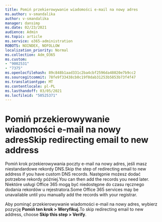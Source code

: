 ```yaml
---
title: Pomiń przekierowywanie wiadomości e-mail na nowy adres
ms.author: v-smandalika
author: v-smandalika
manager: dansimp
ms.date: 02/23/2021
audience: Admin
ms.topic: article
ms.service: o365-administration
ROBOTS: NOINDEX, NOFOLLOW
localization_priority: Normal
ms.collection: Adm_O365
ms.custom:
- "9002531"
- "7375"
ms.openlocfilehash: 89c848b1aad331c2ba4cbf2596da48020e7b9cc2
ms.sourcegitcommit: 78fe9f33438cb0c19f0dab31253b5853b73f4f47
ms.translationtype: MT
ms.contentlocale: pl-PL
ms.lasthandoff: 03/05/2021
ms.locfileid: "50525371"
---
```

# <a name="skip-redirecting-email-to-new-address"></a><span data-ttu-id="43096-102">Pomiń przekierowywanie wiadomości e-mail na nowy adres</span><span class="sxs-lookup"><span data-stu-id="43096-102">Skip redirecting email to new address</span></span>

<span data-ttu-id="43096-103">Pomiń krok przekierowywania poczty e-mail na nowy adres, jeśli masz niestandardowe rekordy DNS.</span><span class="sxs-lookup"><span data-stu-id="43096-103">Skip the step of redirecting email to new address if you have custom DNS records.</span></span> <span data-ttu-id="43096-104">Następnie możesz dodać potrzebne rekordy później.</span><span class="sxs-lookup"><span data-stu-id="43096-104">You can then add the records you need later.</span></span> <span data-ttu-id="43096-105">Niektóre usługi Office 365 mogą być niedostępne do czasu ręcznego dodania rekordów u rejestratora.</span><span class="sxs-lookup"><span data-stu-id="43096-105">Some Office 365 services may be unavailable until you manually add the records with your registrar.</span></span>

<span data-ttu-id="43096-106">Aby pominąć przekierowywanie wiadomości e-mail na nowy adres, wybierz pozycję **Pomiń ten krok > Weryfikuj.**</span><span class="sxs-lookup"><span data-stu-id="43096-106">To skip redirecting email to new address, choose **Skip this step > Verify**.</span></span>